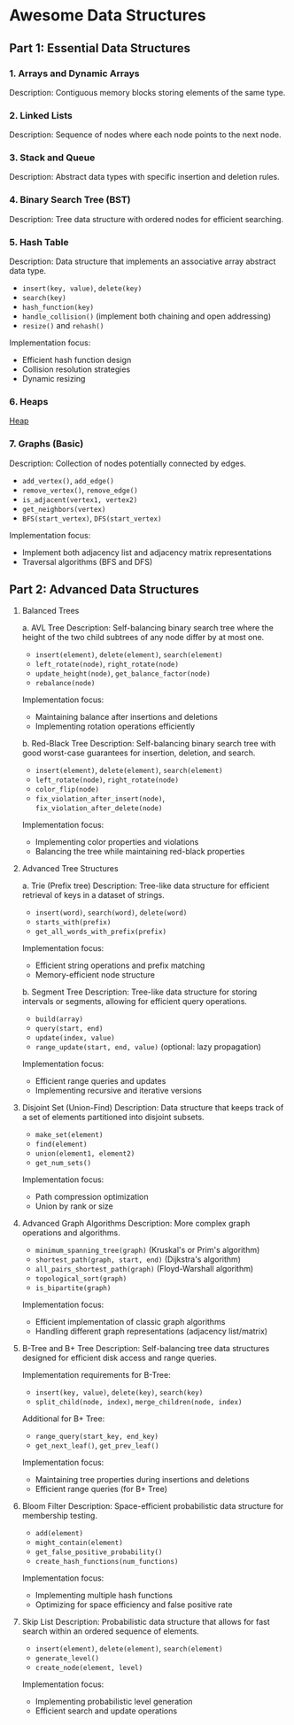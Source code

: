 # Awesome Data Structures

## Part 1: Essential Data Structures

### 1. Arrays and Dynamic Arrays

Description: Contiguous memory blocks storing elements of the same type.

### 2. Linked Lists

Description: Sequence of nodes where each node points to the next node.

### 3. Stack and Queue

Description: Abstract data types with specific insertion and deletion rules.

### 4. Binary Search Tree (BST)

Description: Tree data structure with ordered nodes for efficient searching.

### 5. Hash Table

Description: Data structure that implements an associative array abstract data type.

- `insert(key, value)`, `delete(key)`
- `search(key)`
- `hash_function(key)`
- `handle_collision()` (implement both chaining and open addressing)
- `resize()` and `rehash()`

Implementation focus:

- Efficient hash function design
- Collision resolution strategies
- Dynamic resizing

### 6. Heaps

[Heap](./markdown/Heap.md)

### 7. Graphs (Basic)

Description: Collection of nodes potentially connected by edges.

- `add_vertex()`, `add_edge()`
- `remove_vertex()`, `remove_edge()`
- `is_adjacent(vertex1, vertex2)`
- `get_neighbors(vertex)`
- `BFS(start_vertex)`, `DFS(start_vertex)`

Implementation focus:

- Implement both adjacency list and adjacency matrix representations
- Traversal algorithms (BFS and DFS)

## Part 2: Advanced Data Structures

1. Balanced Trees

   a. AVL Tree
   Description: Self-balancing binary search tree where the height of the two child subtrees of any node differ by at most one.

   - `insert(element)`, `delete(element)`, `search(element)`
   - `left_rotate(node)`, `right_rotate(node)`
   - `update_height(node)`, `get_balance_factor(node)`
   - `rebalance(node)`

   Implementation focus:

   - Maintaining balance after insertions and deletions
   - Implementing rotation operations efficiently

   b. Red-Black Tree
   Description: Self-balancing binary search tree with good worst-case guarantees for insertion, deletion, and search.

   - `insert(element)`, `delete(element)`, `search(element)`
   - `left_rotate(node)`, `right_rotate(node)`
   - `color_flip(node)`
   - `fix_violation_after_insert(node)`, `fix_violation_after_delete(node)`

   Implementation focus:

   - Implementing color properties and violations
   - Balancing the tree while maintaining red-black properties

2. Advanced Tree Structures

   a. Trie (Prefix tree)
   Description: Tree-like data structure for efficient retrieval of keys in a dataset of strings.

   - `insert(word)`, `search(word)`, `delete(word)`
   - `starts_with(prefix)`
   - `get_all_words_with_prefix(prefix)`

   Implementation focus:

   - Efficient string operations and prefix matching
   - Memory-efficient node structure

   b. Segment Tree
   Description: Tree-like data structure for storing intervals or segments, allowing for efficient query operations.

   - `build(array)`
   - `query(start, end)`
   - `update(index, value)`
   - `range_update(start, end, value)` (optional: lazy propagation)

   Implementation focus:

   - Efficient range queries and updates
   - Implementing recursive and iterative versions

3. Disjoint Set (Union-Find)
   Description: Data structure that keeps track of a set of elements partitioned into disjoint subsets.

   - `make_set(element)`
   - `find(element)`
   - `union(element1, element2)`
   - `get_num_sets()`

   Implementation focus:

   - Path compression optimization
   - Union by rank or size

4. Advanced Graph Algorithms
   Description: More complex graph operations and algorithms.

   - `minimum_spanning_tree(graph)` (Kruskal's or Prim's algorithm)
   - `shortest_path(graph, start, end)` (Dijkstra's algorithm)
   - `all_pairs_shortest_path(graph)` (Floyd-Warshall algorithm)
   - `topological_sort(graph)`
   - `is_bipartite(graph)`

   Implementation focus:

   - Efficient implementation of classic graph algorithms
   - Handling different graph representations (adjacency list/matrix)

5. B-Tree and B+ Tree
   Description: Self-balancing tree data structures designed for efficient disk access and range queries.

   Implementation requirements for B-Tree:

   - `insert(key, value)`, `delete(key)`, `search(key)`
   - `split_child(node, index)`, `merge_children(node, index)`

   Additional for B+ Tree:

   - `range_query(start_key, end_key)`
   - `get_next_leaf()`, `get_prev_leaf()`

   Implementation focus:

   - Maintaining tree properties during insertions and deletions
   - Efficient range queries (for B+ Tree)

6. Bloom Filter
   Description: Space-efficient probabilistic data structure for membership testing.

   - `add(element)`
   - `might_contain(element)`
   - `get_false_positive_probability()`
   - `create_hash_functions(num_functions)`

   Implementation focus:

   - Implementing multiple hash functions
   - Optimizing for space efficiency and false positive rate

7. Skip List
   Description: Probabilistic data structure that allows for fast search within an ordered sequence of elements.

   - `insert(element)`, `delete(element)`, `search(element)`
   - `generate_level()`
   - `create_node(element, level)`

   Implementation focus:

   - Implementing probabilistic level generation
   - Efficient search and update operations
